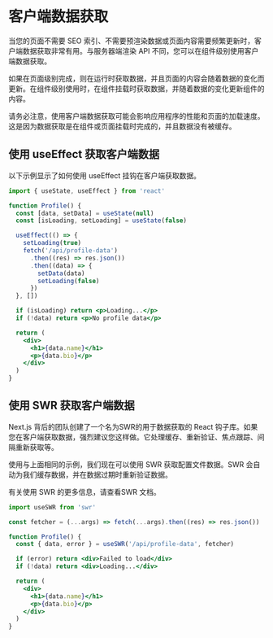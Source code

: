# 客户端数据获取

当您的页面不需要 SEO 索引、不需要预渲染数据或页面内容需要频繁更新时，客户端数据获取非常有用。与服务器端渲染 API 不同，您可以在组件级别使用客户端数据获取。

如果在页面级别完成，则在运行时获取数据，并且页面的内容会随着数据的变化而更新。在组件级别使用时，在组件挂载时获取数据，并随着数据的变化更新组件的内容。

请务必注意，使用客户端数据获取可能会影响应用程序的性能和页面的加载速度。这是因为数据获取是在组件或页面挂载时完成的，并且数据没有被缓存。

## 使用 useEffect 获取客户端数据

以下示例显示了如何使用 useEffect 挂钩在客户端获取数据。

```jsx
import { useState, useEffect } from 'react'

function Profile() {
  const [data, setData] = useState(null)
  const [isLoading, setLoading] = useState(false)

  useEffect(() => {
    setLoading(true)
    fetch('/api/profile-data')
      .then((res) => res.json())
      .then((data) => {
        setData(data)
        setLoading(false)
      })
  }, [])

  if (isLoading) return <p>Loading...</p>
  if (!data) return <p>No profile data</p>

  return (
    <div>
      <h1>{data.name}</h1>
      <p>{data.bio}</p>
    </div>
  )
}
```

## 使用 SWR 获取客户端数据

Next.js 背后的团队创建了一个名为SWR的用于数据获取的 React 钩子库。如果您在客户端获取数据，强烈建议您这样做。它处理缓存、重新验证、焦点跟踪、间隔重新获取等。

使用与上面相同的示例，我们现在可以使用 SWR 获取配置文件数据。SWR 会自动为我们缓存数据，并在数据过期时重新验证数据。

有关使用 SWR 的更多信息，请查看SWR 文档。

```jsx
import useSWR from 'swr'

const fetcher = (...args) => fetch(...args).then((res) => res.json())

function Profile() {
  const { data, error } = useSWR('/api/profile-data', fetcher)

  if (error) return <div>Failed to load</div>
  if (!data) return <div>Loading...</div>

  return (
    <div>
      <h1>{data.name}</h1>
      <p>{data.bio}</p>
    </div>
  )
}
```

